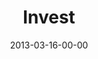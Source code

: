 ---
layout: message
category: message
series: "ROI"
title: "Invest"
date: 2013-03-16-00-00
message_id: 772
---